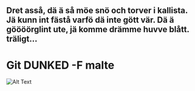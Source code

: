 ## Dret asså, dä ä så möe snö och torver i kallista. Jä kunn int fästå varfö dä inte gött vär. Dä ä göööörglint ute, jä komme drämme huvve blått. träligt...

# Git DUNKED -F malte

![Alt Text](https://imgur.com/ZJakB7N.gif)

